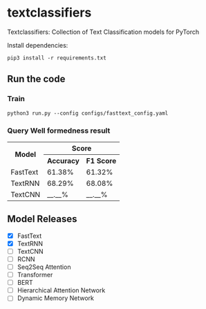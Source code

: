 # textclassifiers
Textclassifiers: Collection of Text Classification models for PyTorch

Install dependencies:

`pip3 install -r requirements.txt`

## Run the code
### Train
`python3 run.py --config configs/fasttext_config.yaml`

### Query Well formedness result
<table>
  <tr>
    <th rowspan="2">Model</th>
    <th align="center" colspan="2">Score</th>
  </tr>
  <tr>
    <th>Accuracy</th>
    <th>F1 Score </th>
  </tr>
  <tr>
    <td>FastText</td>
    <td>61.38%</td>
    <td>61.32%</td>
  </tr>
  <tr>
    <td>TextRNN</td>
    <td>68.29%</td>
    <td>68.08%</td>
  </tr>
  <tr>
    <td>TextCNN</td>
    <td>__.__%</td>
    <td>__.__%</td>
  </tr>
</table>

## Model Releases
- [x] FastText
- [x] TextRNN
- [ ] TextCNN
- [ ] RCNN
- [ ] Seq2Seq Attention
- [ ] Transformer
- [ ] BERT
- [ ] Hierarchical Attention Network
- [ ] Dynamic Memory Network